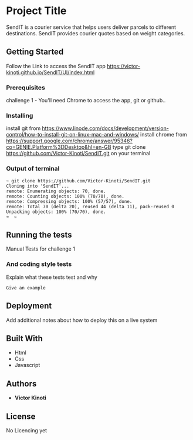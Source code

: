 # Project Title

SendIT is a courier service that helps users deliver parcels to different destinations. SendIT
provides courier quotes based on weight categories.

## Getting Started

Follow the Link to access the SendIT app
https://victor-kinoti.github.io/SendIT/UI/index.html

### Prerequisites

challenge 1 - You'll need Chrome to access the app, git or github..


### Installing

install git from https://www.linode.com/docs/development/version-control/how-to-install-git-on-linux-mac-and-windows/
install chrome from https://support.google.com/chrome/answer/95346?co=GENIE.Platform%3DDesktop&hl=en-GB
type git clone https://github.com/Victor-Kinoti/SendIT.git  on your terminal

### Output of terminal
```
~ git clone https://github.com/Victor-Kinoti/SendIT.git
Cloning into 'SendIT'...
remote: Enumerating objects: 70, done.
remote: Counting objects: 100% (70/70), done.
remote: Compressing objects: 100% (57/57), done.
remote: Total 70 (delta 20), reused 44 (delta 11), pack-reused 0
Unpacking objects: 100% (70/70), done.
➜  ~ 

```


## Running the tests

Manual Tests for challenge 1


### And coding style tests

Explain what these tests test and why

```
Give an example
```

## Deployment

Add additional notes about how to deploy this on a live system

## Built With

* Html
* Css
* Javascript


## Authors

* **Victor Kinoti** 


## License

No Licencing yet


